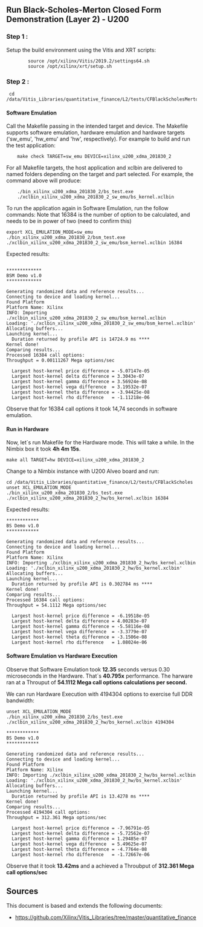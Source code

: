 ## Run Black-Scholes-Merton Closed Form Demonstration (Layer 2) - U200


### Step 1 :
Setup the build environment using the Vitis and XRT scripts:
````
        source /opt/xilinx/Vitis/2019.2/settings64.sh
        source /opt/xilinx/xrt/setup.sh
 ````
 
 ### Step 2 :
 ```
  cd /data/Vitis_Libraries/quantitative_finance/L2/tests/CFBlackScholesMerton
  ```
 #### Software Emulation
Call the Makefile passing in the intended target and device. The Makefile supports software emulation, hardware emulation and hardware targets ('sw_emu', 'hw_emu' and 'hw', respectively). For example to build and run the test application:

        make check TARGET=sw_emu DEVICE=xilinx_u200_xdma_201830_2
        
For all Makefile targets, the host application and xclbin are delivered to named folders depending on the target and part selected. For example, the command above will produce:

        ./bin_xilinx_u200_xdma_201830_2/bs_test.exe
        ./xclbin_xilinx_u200_xdma_201830_2_sw_emu/bs_kernel.xclbin

To run the application again in Software Emulation, run the follow commands:
Note that 16384 is the number of option to be calculated, and needs to be in power of two (need to confirm this)

```
export XCL_EMULATION_MODE=sw_emu
./bin_xilinx_u200_xdma_201830_2/bsm_test.exe ./xclbin_xilinx_u200_xdma_201830_2_sw_emu/bsm_kernel.xclbin 16384
```

Expected results:
```

*************
BSM Demo v1.0
*************

Generating randomized data and reference results...
Connecting to device and loading kernel...
Found Platform
Platform Name: Xilinx
INFO: Importing ./xclbin_xilinx_u200_xdma_201830_2_sw_emu/bsm_kernel.xclbin
Loading: './xclbin_xilinx_u200_xdma_201830_2_sw_emu/bsm_kernel.xclbin'
Allocating buffers...
Launching kernel...
  Duration returned by profile API is 14724.9 ms ****
Kernel done!
Comparing results...
Processed 16384 call options:
Throughput = 0.00111267 Mega options/sec

  Largest host-kernel price difference = -5.07147e-05
  Largest host-kernel delta difference = 3.3043e-07
  Largest host-kernel gamma difference = 3.56924e-08
  Largest host-kernel vega difference  = 3.19532e-07
  Largest host-kernel theta difference = -3.94425e-08
  Largest host-kernel rho difference   = -1.11218e-06

  ```
Observe that for 16384 call options it took 14,74 seconds in software emulation.

#### Run in Hardware
Now, let´s run Makefile for the Hardware mode.
This will take a while. In the Nimbix box it took **4h 4m 15s**.
```
make all TARGET=hw DEVICE=xilinx_u200_xdma_201830_2
```

Change to a Nimbix instance with U200 Alveo board and run:
```
cd /data/Vitis_Libraries/quantitative_finance/L2/tests/CFBlackScholes
unset XCL_EMULATION_MODE
./bin_xilinx_u200_xdma_201830_2/bs_test.exe ./xclbin_xilinx_u200_xdma_201830_2_hw/bs_kernel.xclbin 16384
```

Expected results:
```
************
BS Demo v1.0
************

Generating randomized data and reference results...
Connecting to device and loading kernel...
Found Platform
Platform Name: Xilinx
INFO: Importing ./xclbin_xilinx_u200_xdma_201830_2_hw/bs_kernel.xclbin
Loading: './xclbin_xilinx_u200_xdma_201830_2_hw/bs_kernel.xclbin'
Allocating buffers...
Launching kernel...
  Duration returned by profile API is 0.302784 ms ****
Kernel done!
Comparing results...
Processed 16384 call options:
Throughput = 54.1112 Mega options/sec

  Largest host-kernel price difference = -6.19518e-05
  Largest host-kernel delta difference = 4.00283e-07
  Largest host-kernel gamma difference = -5.58116e-08
  Largest host-kernel vega difference  = -3.3779e-07
  Largest host-kernel theta difference = -3.1506e-08
  Largest host-kernel rho difference   = 1.08024e-06
```

#### Software Emulation vs Hardware Execution
Observe that Software Emulation took **12.35** seconds versus 0.30 microseconds in the Hardware. That´s **40.795x** performance.
The harware ran at a Throuput of **54.1112 Mega call options calculations per second.**

We can run Hardware Execution with 4194304 options to exercise full DDR bandwidth:
```
unset XCL_EMULATION_MODE
./bin_xilinx_u200_xdma_201830_2/bs_test.exe ./xclbin_xilinx_u200_xdma_201830_2_hw/bs_kernel.xclbin 4194304

************
BS Demo v1.0
************

Generating randomized data and reference results...
Connecting to device and loading kernel...
Found Platform
Platform Name: Xilinx
INFO: Importing ./xclbin_xilinx_u200_xdma_201830_2_hw/bs_kernel.xclbin
Loading: './xclbin_xilinx_u200_xdma_201830_2_hw/bs_kernel.xclbin'
Allocating buffers...
Launching kernel...
  Duration returned by profile API is 13.4278 ms ****
Kernel done!
Comparing results...
Processed 4194304 call options:
Throughput = 312.361 Mega options/sec

  Largest host-kernel price difference = -7.96791e-05
  Largest host-kernel delta difference = -5.72562e-07
  Largest host-kernel gamma difference = 1.29485e-07
  Largest host-kernel vega difference  = 5.49625e-07
  Largest host-kernel theta difference = -4.7764e-08
  Largest host-kernel rho difference   = -1.72667e-06
```

Observe that it took **13.42ms** and a achieved a Throubput of **312.361 Mega call options/sec**


## Sources
This document is based and extends the following documents:
- https://github.com/Xilinx/Vitis_Libraries/tree/master/quantitative_finance
